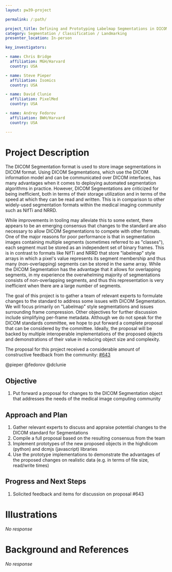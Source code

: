 ```yaml
---
layout: pw39-project

permalink: /:path/

project_title: Defining and Prototyping Labelmap Segmentations in DICOM Format
category: Segmentation / Classification / Landmarking
presenter_location: In-person

key_investigators:

- name: Chris Bridge
  affiliation: MGH/Harvard
  country: USA

- name: Steve Pieper
  affiliation: Isomics
  country: USA

- name: David Clunie
  affiliation: PixelMed
  country: USA

- name: Andrey Fedorov
  affiliation: BWH/Harvard
  country: USA

---
```


# Project Description

<!-- Add a short paragraph describing the project. -->

The DICOM Segmentation format is used to store image segmentations in DICOM format. Using DICOM Segmentations, which use the DICOM information model and can be communicated over DICOM interfaces, has many advantages when it comes to deploying automated segmentation algorithms in practice. However, DICOM Segmentations are criticized for being inefficient, both in terms of their storage utilization and in terms of the speed at which they can be read and written. This is in comparison to other widely-used segmentation formats within the medical imaging community such as NifTi and NRRD.

While improvements in tooling may alleviate this to some extent, there appears to be an emerging consensus that changes to the standard are also necessary to allow DICOM Segmentations to compete with other formats. One of the major reasons for poor performance is that in segmentation images containing multiple segments (sometimes referred to as "classes"), each segment must be stored as an independent set of binary frames. This is in contrast to formats like NifTi and NRRD that store "labelmap" style arrays in which a pixel's value represents its segment membership and thus many (non-overlapping) segments can be stored in the same array. While the DICOM Segmentation has the advantage that it allows for overlapping segments, in my experience the overwhelming majority of segmentations consists of non-overlapping segments, and thus this representation is very inefficient when there are a large number of segments.

The goal of this project is to gather a team of relevant experts to formulate changes to the standard to address some issues with DICOM Segmentation. We will focus primarily on "Labelmap" style segmentations and issues surrounding frame compression. Other objectives for further discussion include simplifying per-frame metadata. Although we do not speak for the DICOM standards committee, we hope to put forward a complete proposal that can be considered by the committee. Ideally, the proposal will be backed by multiple interoperable implementations of the proposed objects and demonstrations of their value in reducing object size and complexity.

The proposal for this project received a considerable amount of constructive feedback from the community: [#643](https://github.com/NA-MIC/ProjectWeek/issues/643)

@pieper @fedorov @dclunie

## Objective

<!-- Describe here WHAT you would like to achieve (what you will have as end result). -->

1.  Put forward a proposal for changes to the DICOM Segmentation object that addresses the needs of the medical image computing community

## Approach and Plan

<!-- Describe here HOW you would like to achieve the objectives stated above. -->

1.  Gather relevant experts to discuss and appraise potential changes to the DICOM standard for Segmentations
2.  Compile a full proposal based on the resulting consensus from the team
3.  Implement prototypes of the new proposed objects in the highdicom (python) and dcmjs (javascript) libraries
4.  Use the prototype implementations to demonstrate the advantages of the proposed changes on realistic data (e.g. in terms of file size, read/write times)

## Progress and Next Steps

<!-- Update this section as you make progress, describing of what you have ACTUALLY DONE.
     If there are specific steps that you could not complete then you can describe them here, too. -->

1.  Solicited feedback and items for discussion on proposal #643

# Illustrations

<!-- Add pictures and links to videos that demonstrate what has been accomplished. -->

*No response*

# Background and References

<!-- If you developed any software, include link to the source code repository.
     If possible, also add links to sample data, and to any relevant publications. -->

*No response*
